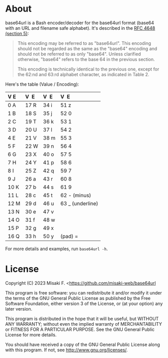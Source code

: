# About

base64url is a Bash encoder/decoder for the base64url format
(base64 with an URL and filename safe alphabet). It's described
in the [RFC 4648 (section 5)](https://www.rfc-editor.org/rfc/rfc4648#section-5):

> This encoding may be referred to as "base64url".  This encoding
> should not be regarded as the same as the "base64" encoding and
> should not be referred to as only "base64".  Unless clarified
> otherwise, "base64" refers to the base 64 in the previous section.
> 
> This encoding is technically identical to the previous one, except
> for the 62:nd and 63:rd alphabet character, as indicated in Table 2.

Here's the table (Value / Encoding):

| V E  | V  E  | V  E  | V  E              |
| :--- | :--- | :--- | :--------------- |
|  0 A | 17 R | 34 i | 51 z             |
|  1 B | 18 S | 35 j | 52 0             |
|  2 C | 19 T | 36 k | 53 1             |
|  3 D | 20 U | 37 l | 54 2             |
|  4 E | 21 V | 38 m | 55 3             |
|  5 F | 22 W | 39 n | 56 4             |
|  6 G | 23 X | 40 o | 57 5             |
|  7 H | 24 Y | 41 p | 58 6             |
|  8 I | 25 Z | 42 q | 59 7             |
|  9 J | 26 a | 43 r | 60 8             |
| 10 K | 27 b | 44 s | 61 9             |
| 11 L | 28 c | 45 t | 62 - (minus)     |
| 12 M | 29 d | 46 u | 63 _ (underline) |
| 13 N | 30 e | 47 v |                  |
| 14 O | 31 f | 48 w |                  |
| 15 P | 32 g | 49 x |                  |
| 16 Q | 33 h | 50 y | (pad) =          |

For more details and examples, run `base64url -h`.

# License

Copyright (C) 2023  Misaki F. <https://github.com/misaki-web/base64url

This program is free software: you can redistribute it and/or modify
it under the terms of the GNU General Public License as published by
the Free Software Foundation, either version 3 of the License, or
(at your option) any later version.

This program is distributed in the hope that it will be useful,
but WITHOUT ANY WARRANTY; without even the implied warranty of
MERCHANTABILITY or FITNESS FOR A PARTICULAR PURPOSE.  See the
GNU General Public License for more details.

You should have received a copy of the GNU General Public License
along with this program.  If not, see <http://www.gnu.org/licenses/>.
